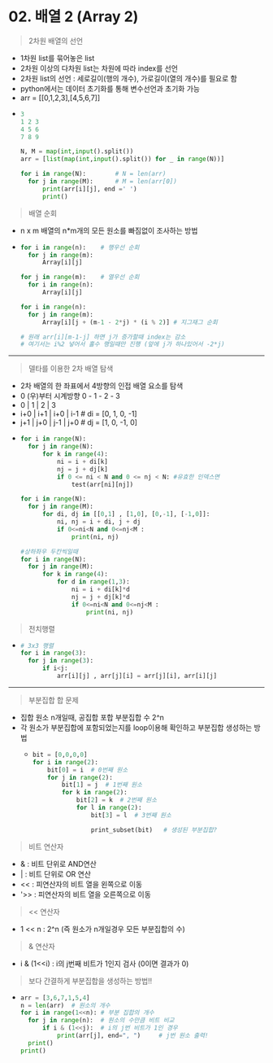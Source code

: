# 02. 배열 2 (Array 2)
> 2차원 배열의 선언
- 1차원 list를 묶어놓은 list
- 2차원 이상의 다차원 list는 차원에 따라 index를 선언
- 2차원 list의 선언 : 세로길이(행의 개수), 가로길이(열의 개수)를 필요로 함
- python에서는 데이터 초기화를 통해 변수선언과 초기화 가능
- arr = [[0,1,2,3],[4,5,6,7]]
- ```python
  3
  1 2 3
  4 5 6
  7 8 9

  N, M = map(int,input().split())
  arr = [list(map(int,input().split()) for _ in range(N))]

  for i in range(N):        # N = len(arr)
    for j in range(M):      # M = len(arr[0])
        print(arr[i][j], end =' ')
        print()
  ```
> 배열 순회
- n x m 배열의 n*m개의 모든 원소를 빠짐없이 조사하는 방법
- ```python
  for i in range(n):    # 행우선 순회
    for j in range(m):
        Array[i][j]

  for j in range(m):    # 열우선 순회
    for i in range(n):
        Array[i][j]

  for i in range(n):
    for j in range(m):
        Array[i][j + (m-1 - 2*j) * (i % 2)] # 지그재그 순회

  # 원래 arr[i][m-1-j] 하면 j가 증가할때 index는 감소
  # 여기서는 i%2 넣어서 홀수 행일때만 진행 (앞에 j가 하나있어서 -2*j)
  ```

---
> 델타를 이용한 2차 배열 탐색
- 2차 배열의 한 좌표에서 4방향의 인접 배열 요소를 탐색
- 0 (우)부터 시계방향 0 - 1 - 2 - 3 
- 0  |  1  | 2 |  3
- i+0 | i+1 | i+0 | i-1     # di = [0, 1, 0, -1]
- j+1 | j+0 | j-1 | j+0     # dj = [1, 0, -1, 0]
- ```python
  for i in range(N):
    for j in range(N):
        for k in range(4):
            ni = i + di[k]
            nj = j + dj[k]
            if 0 <= ni < N and 0 <= nj < N: #유효한 인덱스면
                test(arr[ni][nj])

  for i in range(N):
    for j in range(M):
        for di, dj in [[0,1] , [1,0], [0,-1], [-1,0]]:
            ni, nj = i + di, j + dj
            if 0<=ni<N and 0<=nj<M :
                print(ni, nj)

  #상하좌우 두칸씩일때
  for i in range(N):
    for j in range(M):
        for k in range(4):
            for d in range(1,3):
                ni = i + di[k]*d
                nj = j + dj[k]*d
                if 0<=ni<N and 0<=nj<M :
                    print(ni, nj)
  ```


> 전치행렬
- ```python
  # 3x3 행렬 
  for i in range(3):
    for j in range(3):
        if i<j:
            arr[i][j] , arr[j][i] = arr[j][i], arr[i][j]
  ```

---

> 부분집합 합 문제
- 집합 원소 n개일때, 공집합 포합 부분집합 수 2^n
- 각 원소가 부분집합에 포함되었는지를 loop이용해 확인하고 부분집합 생성하는 방법
  - ```python
    bit = [0,0,0,0]
    for i in range(2):
        bit[0] = i  # 0번째 원소
        for j in range(2):
            bit[1] = j  # 1번째 원소
            for k in range(2):
                bit[2] = k  # 2번째 원소
                for l in range(2):
                    bit[3] = l  # 3번째 원소

                    print_subset(bit)   # 생성된 부분집합?
    ```

> 비트 연산자
- & : 비트 단위로 AND연산
- | : 비트 단위로 OR 연산
- << : 피연산자의 비트 열을 왼쪽으로 이동
- '>> : 피연산자의 비트 열을 오른쪽으로 이동

> << 연산자
- 1 << n : 2^n (즉 원소가 n개일경우 모든 부분집합의 수)

> & 연산자
- i & (1<<i) : i의 j번째 비트가 1인지 검사 (0이면 결과가 0)

> 보다 간결하게 부분집합을 생성하는 방법!!
- ```python
  arr = [3,6,7,1,5,4]
  n = len(arr)  # 원소의 개수
  for i in range(1<<n): # 부분 집합의 개수
    for j in range(n):  # 원소의 수만큼 비트 비교
        if i & (1<<j):  # i의 j번 비트가 1인 경우
            print(arr[j], end=", ")     # j번 원소 출력!
    print()
  print()

        

  